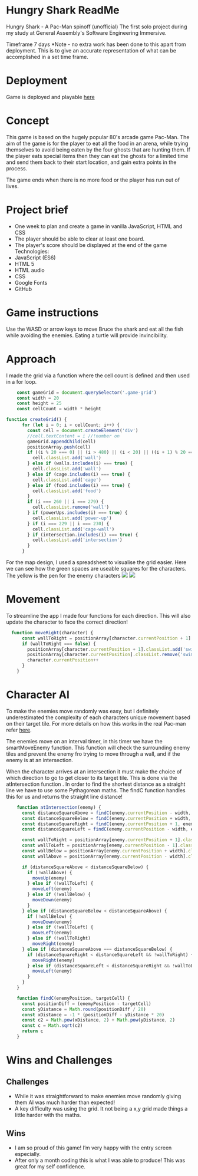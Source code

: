 # Hungry Shark ReadMe
Hungry Shark - A Pac-Man spinoff (unofficial)
The first solo project during my study at General Assembly's Software Engineering Immersive. 

Timeframe 7 days
*Note - no extra work has been done to this apart from deployment. This is to give an accurate representation of what can be accomplished in a set time frame.

# Deployment
Game is deployed and playable [here](https://hamisakim.github.io/sei-project-one/) 

# Concept 
This game is based on the hugely popular 80's arcade game Pac-Man. 
The aim of the game is for the player to eat all the food in an arena, while trying themselves to avoid being eaten by the four ghosts that are hunting them.
If the player eats special items then they can eat the ghosts for a limited time and send them back to their start location, and gain extra points in the process. 

The game ends when there is no more food or the player has run out of lives. 

# Project brief
* One week to plan and create a game in vanilla JavaScript, HTML and CSS 
* The player should be able to clear at least one board.
* The player's score should be displayed at the end of the game
Technologies:
* JavaScript (ES6)
* HTML 5
* HTML audio
* CSS
* Google Fonts
* GitHub


# Game instructions
Use the WASD or arrow keys to move Bruce the shark and eat all the fish while avoiding the enemies. 
Eating a turtle will provide invincibility. 

# Approach 
I made the grid via a function where the cell count is defined and then used in a for loop. 

```javascript
    const gameGrid = document.querySelector('.game-grid')
    const width = 20
    const height = 25
    const cellCount = width * height

function createGrid() {
      for (let i = 0; i < cellCount; i++) {
        const cell = document.createElement('div')
        //cell.textContent = i //!number on
        gameGrid.appendChild(cell)
        positionArray.push(cell)
        if ((i % 20 === 0) || (i > 480) || (i < 20) || ((i + 1) % 20 === 0)) {
          cell.classList.add('wall')
        } else if (walls.includes(i) === true) {
          cell.classList.add('wall')
        } else if (cage.includes(i) === true) {
          cell.classList.add('cage')
        } else if (food.includes(i) === true) {
          cell.classList.add('food')
        }
        if (i === 260 || i === 279) {
          cell.classList.remove('wall')
        } if (powerUps.includes(i) === true) {
          cell.classList.add('power-up')
        } if (i === 229 || i === 230) {
          cell.classList.add('cage-wall')
        } if (intersection.includes(i) === true) {
          cell.classList.add('intersection')
        }
      }

```

For the map design, I used a spreadsheet to visualise the grid easier. 
Here we can see how the green spaces are useable squares for the characters. The yellow is the pen for the enemy characters 
![](Screenshot%202021-05-10%20at%2012.20.28.png)
![](Screenshot%202021-05-10%20at%2012.25.15.png)


# Movement 
To streamline the app I made four functions for each direction.  This will also update the character to face the correct direction! 
``` javascript
  function moveRight(character) {
      const wallToRight = positionArray[character.currentPosition + 1].classList.contains('wall')
      if (wallToRight === false) {
        positionArray[character.currentPosition + 1].classList.add('swim-right')
        positionArray[character.currentPosition].classList.remove('swim-left', 'swim-up', 'swim-down', 'swim-right', 'enemyOnSquare')
        character.currentPosition++
      }
    }
```
# Character AI
To make the enemies move randomly was easy, but I definitely underestimated the complexity of each characters unique movement based on their target tile. For more details on how this works in the real Pac-man refer [here](https://www.gamasutra.com/view/feature/132330/the_pacman_dossier.php?page=6). 

The enemies move on an interval timer, in this timer we have the smartMoveEnemy function.  This function will check the surrounding enemy tiles and prevent the enemy fro trying to move through a wall, and if the enemy is at an intersection. 

When the character arrives at an intersection it must make the choice of which direction to go to get closer to its target tile. This is done via the atIntersection function .
In order to find the shortest distance as a straight line we have to use some Pythagorean  maths. The findC function handles this for us and returns the straight line distance!
``` javascript
    function atIntersection(enemy) {
      const distanceSquareAbove = findC(enemy.currentPosition - width, enemy.targetCell)
      const distanceSquareBelow = findC(enemy.currentPosition + width, enemy.targetCell)
      const distanceSquareRight = findC(enemy.currentPosition + 1, enemy.targetCell)
      const distanceSquareLeft = findC(enemy.currentPosition - width, enemy.targetCell)

      const wallToRight = positionArray[enemy.currentPosition + 1].classList.contains('wall')
      const wallToLeft = positionArray[enemy.currentPosition - 1].classList.contains('wall')
      const wallBelow = positionArray[enemy.currentPosition + width].classList.contains('wall')
      const wallAbove = positionArray[enemy.currentPosition - width].classList.contains('wall')

      if (distanceSquareAbove < distanceSquareBelow) {
        if (!wallAbove) {
          moveUp(enemy)
        } else if (!wallToLeft) {
          moveLeft(enemy)
        } else if (!wallBelow) {
          moveDown(enemy)
        }
      } else if (distanceSquareBelow < distanceSquareAbove) {
        if (!wallBelow) {
          moveDown(enemy)
        } else if (!wallToLeft) {
          moveLeft(enemy)
        } else if (!wallToRight)
          moveRight(enemy)
      } else if (distanceSquareAbove === distanceSquareBelow) {
        if (distanceSquareRight < distanceSquareLeft && !wallToRight) {
          moveRight(enemy)
        } else if (distanceSquareLeft < distanceSquareRight && !wallToLeft) {
          moveLeft(enemy)
        }
      }
    }

    function findC(enemyPosition, targetCell) {
      const positionDiff = (enemyPosition - targetCell)
      const yDistance = Math.round(positionDiff / 20)
      const xDistance = -1 * (positionDiff - yDistance * 20)
      const c2 = Math.pow(xDistance, 2) + Math.pow(yDistance, 2)
      const c = Math.sqrt(c2)
      return c
    }
```

# Wins and Challenges
## Challenges 
* While it was straightforward to make enemies move randomly giving them AI was much harder than expected! 
* A key difficulty was using the grid. It not being a x,y grid made things a little harder with the maths. 
## Wins
* I am so proud of this game! I’m very happy with the entry screen especially.
* After only a month coding this is what I was able to produce!  This was great for my self confidence. 

